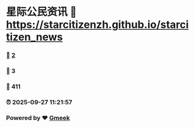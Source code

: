 # 星际公民资讯 :link: https://starcitizenzh.github.io/starcitizen_news 
### :page_facing_up: [2](https://starcitizenzh.github.io/starcitizen_news/tag.html) 
### :speech_balloon: 3 
### :hibiscus: 411 
### :alarm_clock: 2025-09-27 11:21:57 
### Powered by :heart: [Gmeek](https://github.com/Meekdai/Gmeek)
